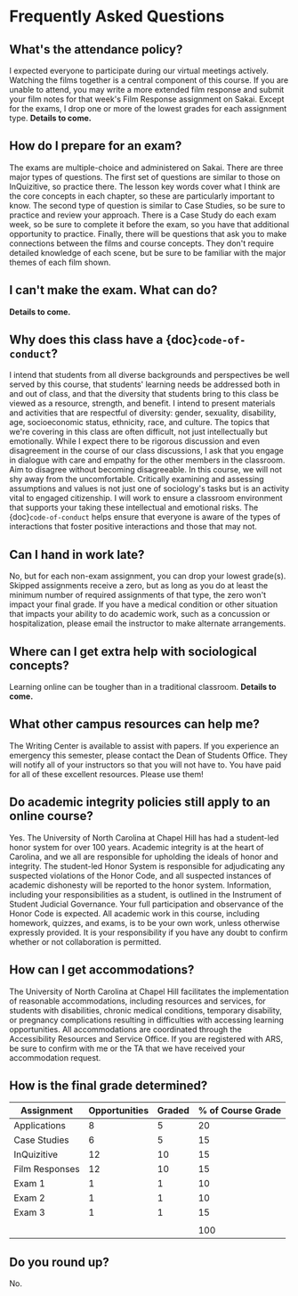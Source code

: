 # Frequently Asked Questions

## What's the attendance policy?
I expected everyone to participate during our virtual meetings actively.  Watching the films together is a central component of this course. If you are unable to attend, you may write a more extended film response and submit your film notes for that week's Film Response assignment on Sakai.  Except for the exams, I drop one or more of the lowest grades for each assignment type. **Details to come.**

## How do I prepare for an exam?
The exams are multiple-choice and administered on Sakai. There are three major types of questions. The first set of questions are similar to those on InQuizitive, so practice there. The lesson key words cover what I think are the core concepts in each chapter, so these are particularly important to know. The second type of question is similar to Case Studies, so be sure to practice and review your approach. There is a Case Study do each exam week, so be sure to complete it before the exam, so you have that additional opportunity to practice. Finally, there will be questions that ask you to make connections between the films and course concepts. They don't require detailed knowledge of each scene, but be sure to be familiar with the major themes of each film shown.

## I can't make the exam. What can do?  
**Details to come.**

## Why does this class have a {doc}`code-of-conduct`?
I intend that students from all diverse backgrounds and perspectives be well served by this course, that students' learning needs be addressed both in and out of class, and that the diversity that students bring to this class be viewed as a resource, strength, and benefit. I intend to present materials and activities that are respectful of diversity: gender, sexuality, disability, age, socioeconomic status, ethnicity, race, and culture. The topics that we're covering in this class are often difficult, not just intellectually but emotionally. While I expect there to be rigorous discussion and even disagreement in the course of our class discussions, I ask that you engage in dialogue with care and empathy for the other members in the classroom. Aim to disagree without becoming disagreeable. In this course, we will not shy away from the uncomfortable. Critically examining and assessing assumptions and values is not just one of sociology's tasks but is an activity vital to engaged citizenship. I will work to ensure a classroom environment that supports your taking these intellectual and emotional risks. The {doc}`code-of-conduct` helps ensure that everyone is aware of the types of interactions that foster positive interactions and those that may not.

## Can I hand in work late?  
No, but for each non-exam assignment, you can drop your lowest grade(s). Skipped assignments receive a zero, but as long as you do at least the minimum number of required assignments of that type, the zero won't impact your final grade. If you have a medical condition or other situation that impacts your ability to do academic work, such as a concussion or hospitalization, please email the instructor to make alternate arrangements.


## Where can I get extra help with sociological concepts?
Learning online can be tougher than in a traditional classroom. **Details to come.**

## What other campus resources can help me?
The Writing Center is available to assist with papers. If you experience an emergency this semester, please contact the Dean of Students Office. They will notify all of your instructors so that you will not have to. You have paid for all of these excellent resources. Please use them!

## Do academic integrity policies still apply to an online course?
Yes. The University of North Carolina at Chapel Hill has had a student-led honor system for over 100 years. Academic integrity is at the heart of Carolina, and we all are responsible for upholding the ideals of honor and integrity.  The student-led Honor System is responsible for adjudicating any suspected violations of the Honor Code, and all suspected instances of academic dishonesty will be reported to the honor system. Information, including your responsibilities as a student, is outlined in the Instrument of Student Judicial Governance. Your full participation and observance of the Honor Code is expected. All academic work in this course, including homework, quizzes, and exams, is to be your own work, unless otherwise expressly provided. It is your responsibility if you have any doubt to confirm whether or not collaboration is permitted.

## How can I get accommodations?
The University of North Carolina at Chapel Hill facilitates the implementation of reasonable accommodations, including resources and services, for students with disabilities, chronic medical conditions, temporary disability, or pregnancy complications resulting in difficulties with accessing learning opportunities. All accommodations are coordinated through the Accessibility Resources and Service Office. If you are registered with ARS, be sure to confirm with me or the TA that we have received your accommodation request.


## How is the final grade determined?
| Assignment     | Opportunities  | Graded | % of Course Grade |
|----------------|----------------|------------------|-------------------|
| Applications   | 8              | 5                | 20                |
| Case Studies   | 6              | 5                | 15                |
| InQuizitive    | 12             | 10               | 15                |
| Film Responses | 12             | 10               | 15                |
| Exam 1         | 1              | 1                | 10                |
| Exam 2         | 1              | 1                | 10                |
| Exam 3         | 1              | 1                | 15                |
|                |                |                  |                   |
|                |                |                  | 100               |


## Do you round up?
No.
